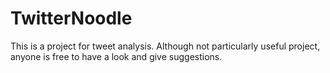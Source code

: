 # TwitterNoodle

This is a project for tweet analysis. Although not particularly useful project, anyone is free to have a look and give suggestions. 
